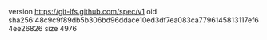 version https://git-lfs.github.com/spec/v1
oid sha256:48c9c9f89db5b306bd96ddace10ed3df7ea083ca7796145813117ef64ee26826
size 4976
